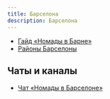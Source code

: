 ```yaml
---
title: Барселона
description: Барселона
---
```


- [Гайд «Номады в Барне»](https://nomadsbcn.notion.site/nomadsbcn/dd2e54f2637448329654f0036c3256cd)
- [Районы Барселоны](https://telegra.ph/Rajony-Barselony-05-05)

## Чаты и каналы

- [Чат «Номады в Барселоне»](https://t.me/nomadsbarna)